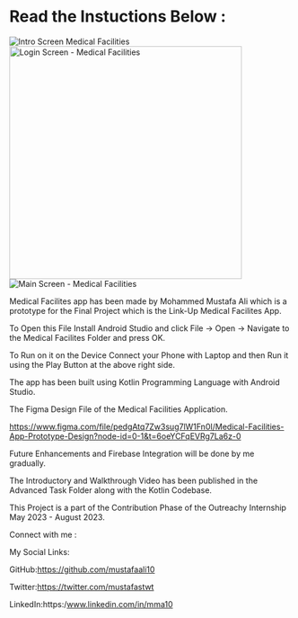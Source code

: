 
# Read the Instuctions Below :


![Intro Screen Medical Facilities](https://user-images.githubusercontent.com/94534652/229225834-f05193c3-5a20-4a19-b633-c1b7c9fd693e.png)
<img width="414" alt="Login Screen - Medical Facilities" src="https://user-images.githubusercontent.com/94534652/229227434-97eb2c9b-3931-4d27-83a3-a8172bc40d86.png">
![Main Screen - Medical Facilities](https://user-images.githubusercontent.com/94534652/229226242-afc3e7fe-76f2-47c9-a020-7826829e19df.png)







Medical Facilites app has been made by Mohammed Mustafa Ali which is a prototype for the Final Project which is the Link-Up Medical Facilites App.

To Open this File Install Android Studio and click File -> Open -> Navigate to the Medical Facilites Folder and press OK.

To Run on it on the Device Connect your Phone with Laptop and then Run it using the Play Button at the above right side.

The app has been built using Kotlin Programming Language with Android Studio.

The Figma Design File of the Medical Facilities Application.

https://www.figma.com/file/pedgAtq7Zw3sug7lW1Fn0I/Medical-Facilities-App-Prototype-Design?node-id=0-1&t=6oeYCFqEVRg7La6z-0

Future Enhancements and Firebase Integration will be done by me gradually.

The Introductory and Walkthrough Video has been published in the Advanced Task Folder along with the Kotlin Codebase.

This Project is a part of the Contribution Phase of the Outreachy Internship May 2023 - August 2023.

Connect with me :

My Social Links:

GitHub:https://github.com/mustafaali10

Twitter:https://twitter.com/mustafastwt

LinkedIn:https:/www.linkedin.com/in/mma10
